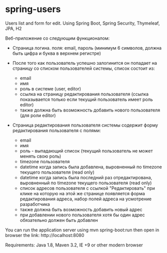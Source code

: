 # spring-users

Users list and form for edit. Using Spring Boot, Spring Security, Thymeleaf, JPA, H2

Веб-приложение со следующим функционалом:

- Страница логина. поля: email, пароль (минимум 6 символов, должна быть цифра и буква в верхнем регистре)
- После того как пользователь успешно залогинится он попадает на страницу со списком пользователей системы, список состоит из:
    - email
    - имя
    - роль в системе (user, editor)
    - ссылка на страницу редактирования пользователя (ссылка показывается только если текущий пользователь имеет роль editor)
    - также должна быть возможность добавить нового пользователя (для роли editor)

- Страница редактирования пользователя системы содержит форму редактирования пользователя с полями:
    - email
    - имя
    - роль - выпадающий список (текущий пользователь не может менять свою роль)
    - timezone пользователя
    - datetime когда запись была добавлена, выровненный по timezone текущего пользователя (read only)
    - datetime когда запись была последний раз отредактирована, выровненный по timezone текущего пользователя (read only)
    - список адресов пользователя с ссылкой "Редактировать" при клике на которую на этой же странице появляется форма редактирования адреса, набор полей адреса на усмотрение разработчика
    - также должна быть возможность добавить новый адрес
    - при добавлении нового пользователя хотя бы один адрес обязательно должен быть добавлен
	
You can run the application server using mvn spring-boot:run
then open in browser the link: http://localhost:8080

Requirements: Java 1.8, Maven 3.2, IE +9 or other modern browser